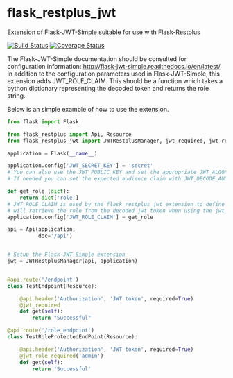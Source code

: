 # flask_restplus_jwt
Extension of Flask-JWT-Simple suitable for use with Flask-Restplus

[![Build Status](https://travis-ci.org/USGS-CIDA/flask_restplus_jwt.svg?branch=master)](https://travis-ci.org/USGS-CIDA/flask_restplus_jwt)
[![Coverage Status](https://coveralls.io/repos/github/USGS-CIDA/flask_restplus_jwt/badge.svg?branch=master)](https://coveralls.io/github/USGS-CIDA/flask_restplus_jwt?branch=master)

The Flask-JWT-Simple documentation should be consulted for configuration information: http://flask-jwt-simple.readthedocs.io/en/latest/
In addition to the configuration parameters used in Flask-JWT-Simple, this extension adds
JWT_ROLE_CLAIM. This should be a function which takes a python dictionary representing the 
decoded token and returns the role string.

Below is an simple example of how to use the extension.

```python
from flask import Flask

from flask_restplus import Api, Resource
from flask_restplus_jwt import JWTRestplusManager, jwt_required, jwt_role_required

application = Flask(__name__)

application.config['JWT_SECRET_KEY'] = 'secret'
# You can also use the JWT_PUBLIC_KEY and set the appropriate JWT_ALGORITHM for the key.
# If needed you can set the expected audience claim with JWT_DECODE_AUDIENCE

def get_role (dict):
    return dict['role']
# JWT_ROLE_CLAIM is used by the flask_restplus_jwt extension to define the function which
# will retrieve the role from the decoded jwt token when using the jwt_role_required decorator.
application.config['JWT_ROLE_CLAIM'] = get_role 

api = Api(application,
          doc='/api')


# Setup the Flask-JWT-Simple extension
jwt = JWTRestplusManager(api, application)


@api.route('/endpoint')
class TestEndpoint(Resource):

    @api.header('Authorization', 'JWT token', required=True)
    @jwt_required
    def get(self):
        return "Successful"

@api.route('/role_endpoint')
class TestRoleProtectedEndPoint(Resource):

    @api.header('Authorization', 'JWT token', required=True)
    @jwt_role_required('admin')
    def get(self):
        return 'Successful'

```
